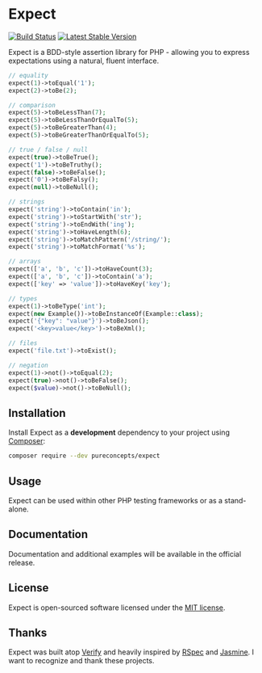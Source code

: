 # Expect

[![Build Status](https://travis-ci.org/jasonmccreary/expect.svg?branch=master)](https://travis-ci.org/jasonmccreary/expect) [![Latest Stable Version](https://poser.pugx.org/codeception/verify/v/stable.png)](https://packagist.org/packages/codeception/verify)

Expect is a BDD-style assertion library for PHP - allowing you to express expectations using a natural, fluent interface.

```php
// equality
expect(1)->toEqual('1');
expect(2)->toBe(2);

// comparison
expect(5)->toBeLessThan(7);
expect(5)->toBeLessThanOrEqualTo(5);
expect(5)->toBeGreaterThan(4);
expect(5)->toBeGreaterThanOrEqualTo(5);

// true / false / null
expect(true)->toBeTrue();
expect('1')->toBeTruthy();
expect(false)->toBeFalse();
expect('0')->toBeFalsy();
expect(null)->toBeNull();

// strings
expect('string')->toContain('in');
expect('string')->toStartWith('str');
expect('string')->toEndWith('ing');
expect('string')->toHaveLength(6);
expect('string')->toMatchPattern('/string/');
expect('string')->toMatchFormat('%s');

// arrays
expect(['a', 'b', 'c'])->toHaveCount(3);
expect(['a', 'b', 'c'])->toContain('a');
expect(['key' => 'value'])->toHaveKey('key');

// types
expect(1)->toBeType('int');
expect(new Example())->toBeInstanceOf(Example::class);
expect('{"key": "value"}')->toBeJson();
expect('<key>value</key>')->toBeXml();

// files
expect('file.txt')->toExist();

// negation
expect(1)->not()->toEqual(2);
expect(true)->not()->toBeFalse();
expect($value)->not()->toBeNull();
```

## Installation

Install Expect as a **development** dependency to your project using [Composer](https://getcomposer.org):

```sh
composer require --dev pureconcepts/expect
```

## Usage

Expect can be used within other PHP testing frameworks or as a stand-alone.

## Documentation

Documentation and additional examples will be available in the official release.

## License

Expect is open-sourced software licensed under the [MIT license](http://opensource.org/licenses/MIT).

## Thanks

Expect was built atop [Verify](https://github.com/Codeception/Verify) and heavily inspired by [RSpec](https://github.com/rspec/rspec-core) and [Jasmine](https://github.com/jasmine/jasmine). I want to recognize and thank these projects.
